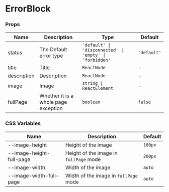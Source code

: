 # ErrorBlock

<code src="./demos/demo-basic.tsx"></code>

<code src="./demos/demo-full-page.tsx"></code>

<code src="./demos/demo2.tsx"></code>

### Props

| Name        | Description                          | Type                                                    | Default     |
| ----------- | ------------------------------------ | ------------------------------------------------------- | ----------- |
| status      | The Default error type               | `'default' \| 'disconnected' \| 'empty' \| 'forbidden'` | `'default'` |
| title       | Title                                | `ReactNode`                                             | -           |
| description | Description                          | `ReactNode`                                             | -           |
| image       | Image                                | `string \| ReactElement`                                | -           |
| fullPage    | Whether it is a whole page exception | `boolean`                                               | `false`     |

### CSS Variables

| Name                     | Description                            | Default |
| ------------------------ | -------------------------------------- | ------- |
| --image-height           | Height of the image                    | `100px` |
| --image-height-full-page | Height of the image in `fullPage` mode | `200px` |
| --image-width            | Width of the image                     | `auto`  |
| --image-width-full-page  | Width of the image in `fullPage` mode  | `auto`  |
